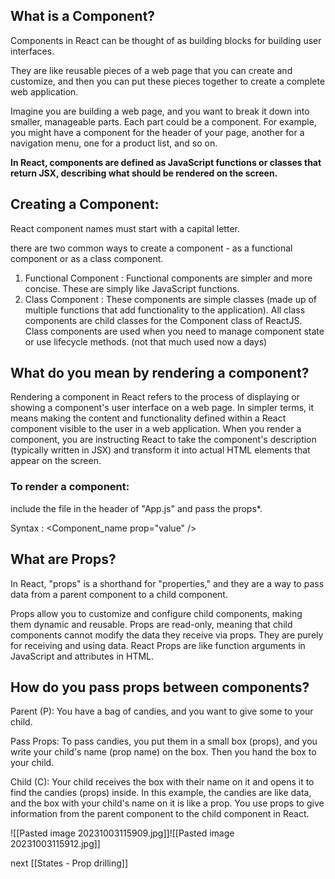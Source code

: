 
## What is a Component?

Components in React can be thought of as building blocks for building user interfaces. 

They are like reusable pieces of a web page that you can create and customize, and then you can put these pieces together to create a complete web application. 

Imagine you are building a web page, and you want to break it down into smaller, manageable parts. Each part could be a component. For example, you might have a component for the header of your page, another for a navigation menu, one for a product list, and so on.

**In React, components are defined as JavaScript functions or classes that return JSX, describing what should be rendered on the screen.**

## Creating a Component:

React component names must start with a capital letter.

there are two common ways to create a component - as a functional component or as a class component. 

1. Functional Component : Functional components are simpler and more concise. These are simply like JavaScript functions. 
2. Class Component : These components are simple classes (made up of multiple functions that add functionality to the application). All class components are child classes for the Component class of ReactJS. Class components are used when you need to manage component state or use lifecycle methods. (not that much used now a days)

## What do you mean by rendering a component?

Rendering a component in React refers to the process of displaying or showing a component's user interface on a web page. In simpler terms, it means making the content and functionality defined within a React component visible to the user in a web application. When you render a component, you are instructing React to take the component's description (typically written in JSX) and transform it into actual HTML elements that appear on the screen.

### To render a component:

include the file in the header of "App.js" and pass the props*. 

Syntax : <Component_name prop="value" />


## What are Props? 

In React, "props" is a shorthand for "properties," and they are a way to pass data from a parent component to a child component. 

Props allow you to customize and configure child components, making them dynamic and reusable. Props are read-only, meaning that child components cannot modify the data they receive via props. They are purely for receiving and using data. React Props are like function arguments in JavaScript and attributes in HTML.

## How do you pass props between components?

Parent (P): You have a bag of candies, and you want to give some to your child.

Pass Props: To pass candies, you put them in a small box (props), and you write your child's name (prop name) on the box. Then you hand the box to your child. 

Child (C): Your child receives the box with their name on it and opens it to find the candies (props) inside. In this example, the candies are like data, and the box with your child's name on it is like a prop. You use props to give information from the parent component to the child component in React.

![[Pasted image 20231003115909.jpg]]![[Pasted image 20231003115912.jpg]]

next  [[States - Prop drilling]]
